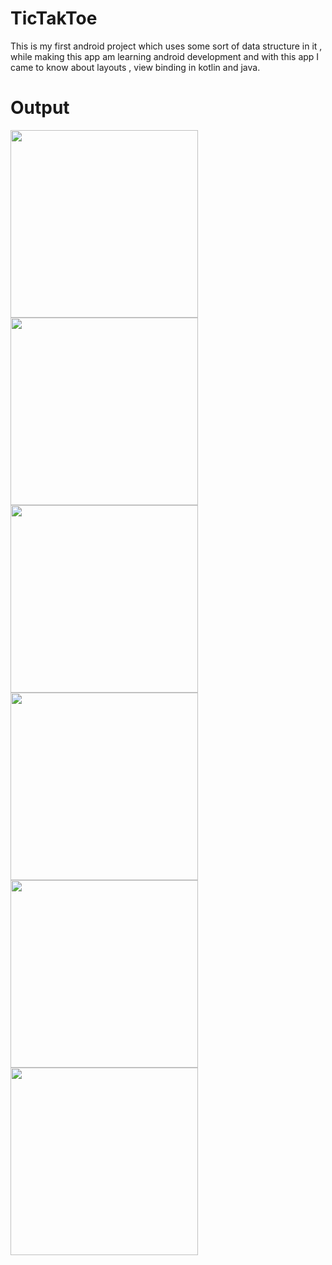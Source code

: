 # TicTakToe
This is my first android project which uses some sort of data structure in it , while making this app am learning android development and with this app I came to know about layouts , view binding in kotlin and java.


# Output

<div  >
<img  src = "https://user-images.githubusercontent.com/86179143/149493500-e515df7a-45a8-47de-a1d3-c09fb455e267.jpg"  width = "300dp"/>
<img src = "https://user-images.githubusercontent.com/86179143/149493298-eb47637c-4a96-4fcd-9c25-03cc0ae1679e.jpg"  width = "300dp"/>

 
  <img src = "https://user-images.githubusercontent.com/86179143/149493406-956255e6-a95e-4ebe-8ad5-728d412a1901.jpg"  width = "300dp"/>
   </div>
   
  <div > 
<img src = "https://user-images.githubusercontent.com/86179143/149493457-f5265ad9-0c39-4025-a4d5-e76b618d2cbc.jpg"  width = "300dp"/>
<img src = "https://user-images.githubusercontent.com/86179143/149493473-dd7a3f18-0269-49c9-8789-f448f9bad067.jpg"  width = "300dp"/>

  <img src = "https://user-images.githubusercontent.com/86179143/149493188-f791ba9c-2405-4130-a319-e1460a6b150a.jpg"  width = "300dp"/>

   </div>
